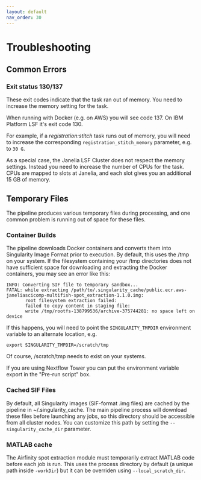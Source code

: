 ```yaml
---
layout: default
nav_order: 30
---
```


# Troubleshooting

## Common Errors

### Exit status 130/137

These exit codes indicate that the task ran out of memory. You need to increase the memory setting for the task.

When running with Docker (e.g. on AWS) you will see code 137. On IBM Platform LSF it's exit code 130. 

For example, if a *registration:stitch* task runs out of memory, you will need to increase the corresponding `registration_stitch_memory` parameter, e.g. to `30 G`. 

As a special case, the Janelia LSF Cluster does not respect the memory settings. Instead you need to increase the number of CPUs for the task. CPUs are mapped to slots at Janelia, and each slot gives you an additional 15 GB of memory.

## Temporary Files

The pipeline produces various temporary files during processing, and one common problem is running out of space for these files.

### Container Builds

The pipeline downloads Docker containers and converts them into Singularity Image Format prior to execution. By default, this uses the /tmp on your system. If the filesystem containing your /tmp directories does not have sufficient space for downloading and extracting the Docker containers, you may see an error like this:

    INFO: Converting SIF file to temporary sandbox...
    FATAL: while extracting /path/to/.singularity_cache/public.ecr.aws-janeliascicomp-multifish-spot_extraction-1.1.0.img: 
           root filesystem extraction failed:
           failed to copy content in staging file: 
           write /tmp/rootfs-138799536/archive-375744281: no space left on device

If this happens, you will need to point the `SINGULARITY_TMPDIR` environment variable to an alternate location, e.g.

    export SINGULARITY_TMPDIR=/scratch/tmp

Of course, /scratch/tmp needs to exist on your systems. 

If you are using Nextflow Tower you can put the environment variable export in the "Pre-run script" box.

### Cached SIF Files

By default, all Singularity images (SIF-format .img files) are cached by the pipeline in ~/.singularity_cache. The main pipeline process will download these files before launching any jobs, so this directory should be accessible from all cluster nodes. You can customize this path by setting the `--singularity_cache_dir` parameter.

### MATLAB cache

The Airfinity spot extraction module must temporarily extract MATLAB code before each job is run. This uses the process directory by default (a unique path inside `-workDir`) but it can be overriden using `--local_scratch_dir`.
